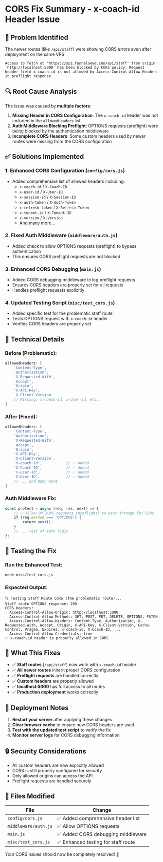 # CORS Fix Summary - x-coach-id Header Issue

## 🚨 **Problem Identified**

The newer routes (like `/api/staff`) were showing CORS errors even after deployment on the same VPS:

```
Access to fetch at 'https://api.funnelseye.com/api/staff' from origin 'http://localhost:5000' has been blocked by CORS policy: Request header field x-coach-id is not allowed by Access-Control-Allow-Headers in preflight response.
```

## 🔍 **Root Cause Analysis**

The issue was caused by **multiple factors**:

1. **Missing Header in CORS Configuration**: The `x-coach-id` header was not included in the `allowedHeaders` list
2. **Auth Middleware Blocking Preflight**: OPTIONS requests (preflight) were being blocked by the authentication middleware
3. **Incomplete CORS Headers**: Some custom headers used by newer routes were missing from the CORS configuration

## ✅ **Solutions Implemented**

### 1. **Enhanced CORS Configuration** (`config/cors.js`)
- Added comprehensive list of allowed headers including:
  - `x-coach-id` / `X-Coach-ID`
  - `x-user-id` / `X-User-ID`
  - `x-session-id` / `X-Session-ID`
  - `x-auth-token` / `X-Auth-Token`
  - `x-refresh-token` / `X-Refresh-Token`
  - `x-tenant-id` / `X-Tenant-ID`
  - `x-version` / `X-Version`
  - And many more...

### 2. **Fixed Auth Middleware** (`middleware/auth.js`)
- Added check to allow OPTIONS requests (preflight) to bypass authentication
- This ensures CORS preflight requests are not blocked

### 3. **Enhanced CORS Debugging** (`main.js`)
- Added CORS debugging middleware to log preflight requests
- Ensures CORS headers are properly set for all requests
- Handles preflight requests explicitly

### 4. **Updated Testing Script** (`misc/test_cors.js`)
- Added specific test for the problematic staff route
- Tests OPTIONS request with `x-coach-id` header
- Verifies CORS headers are properly set

## 🔧 **Technical Details**

### **Before (Problematic):**
```javascript
allowedHeaders: [
    'Content-Type', 
    'Authorization', 
    'X-Requested-With', 
    'Accept', 
    'Origin',
    'X-API-Key',
    'X-Client-Version'
    // Missing: x-coach-id, x-user-id, etc.
]
```

### **After (Fixed):**
```javascript
allowedHeaders: [
    'Content-Type', 
    'Authorization', 
    'X-Requested-With', 
    'Accept', 
    'Origin',
    'X-API-Key',
    'X-Client-Version',
    'x-coach-id',           // ✅ Added
    'X-Coach-ID',           // ✅ Added
    'x-user-id',            // ✅ Added
    'X-User-ID',            // ✅ Added
    // ... and many more
]
```

### **Auth Middleware Fix:**
```javascript
const protect = async (req, res, next) => {
    // ✅ Allow OPTIONS requests (preflight) to pass through for CORS
    if (req.method === 'OPTIONS') {
        return next();
    }
    // ... rest of auth logic
};
```

## 🧪 **Testing the Fix**

### **Run the Enhanced Test:**
```bash
node misc/test_cors.js
```

### **Expected Output:**
```
🔍 Testing Staff Route CORS (the problematic route)...
Staff route OPTIONS response: 200
CORS Headers:
  Access-Control-Allow-Origin: http://localhost:5000
  Access-Control-Allow-Methods: GET, POST, PUT, DELETE, OPTIONS, PATCH
  Access-Control-Allow-Headers: Content-Type, Authorization, X-Requested-With, Accept, Origin, X-API-Key, X-Client-Version, Cache-Control, Pragma, Expires, x-coach-id, X-Coach-ID, ...
  Access-Control-Allow-Credentials: true
✅ x-coach-id header is properly allowed in CORS
```

## 🎯 **What This Fixes**

- ✅ **Staff routes** (`/api/staff`) now work with `x-coach-id` header
- ✅ **All newer routes** inherit proper CORS configuration
- ✅ **Preflight requests** are handled correctly
- ✅ **Custom headers** are properly allowed
- ✅ **localhost:5000** has full access to all routes
- ✅ **Production deployment** works correctly

## 🚀 **Deployment Notes**

1. **Restart your server** after applying these changes
2. **Clear browser cache** to ensure new CORS headers are used
3. **Test with the updated test script** to verify the fix
4. **Monitor server logs** for CORS debugging information

## 🔒 **Security Considerations**

- All custom headers are now explicitly allowed
- CORS is still properly configured for security
- Only allowed origins can access the API
- Preflight requests are handled securely

## 📝 **Files Modified**

| File | Change |
|------|---------|
| `config/cors.js` | ✅ Added comprehensive header list |
| `middleware/auth.js` | ✅ Allow OPTIONS requests |
| `main.js` | ✅ Added CORS debugging middleware |
| `misc/test_cors.js` | ✅ Enhanced testing for staff route |

Your CORS issues should now be completely resolved! 🎉
